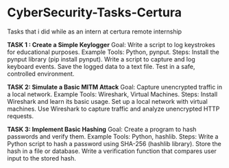 # CyberSecurity-Tasks-Certura
Tasks that i did while as an intern at certura remote internship

**TASK 1 : Create a Simple Keylogger**
Goal: Write a script to log keystrokes for educational
purposes.
Example Tools: Python, pynput.
Steps:
Install the pynput library (pip install pynput).
Write a script to capture and log keyboard events.
Save the logged data to a text file.
Test in a safe, controlled environment.

**TASK 2: Simulate a Basic MITM Attack**
Goal: Capture unencrypted traffic in a local network.
Example Tools: Wireshark, Virtual Machines.
Steps:
Install Wireshark and learn its basic usage.
Set up a local network with virtual machines.
Use Wireshark to capture traffic and analyze
unencrypted HTTP requests.

**TASK 3: Implement Basic Hashing**
Goal: Create a program to hash passwords and
verify them.
Example Tools: Python, hashlib.
Steps:
Write a Python script to hash a password
using SHA-256 (hashlib library).
Store the hash in a file or database.
Write a verification function that compares
user input to the stored hash.
